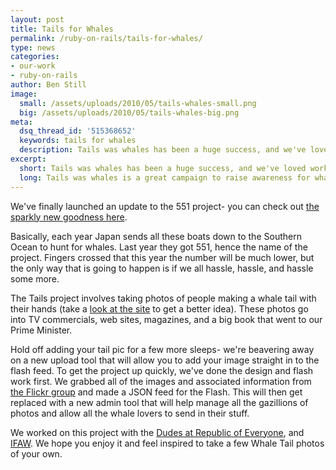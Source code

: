 ```yaml
---
layout: post
title: Tails for Whales
permalink: /ruby-on-rails/tails-for-whales/
type: news
categories:
- our-work
- ruby-on-rails
author: Ben Still
image:
  small: /assets/uploads/2010/05/tails-whales-small.png
  big: /assets/uploads/2010/05/tails-whales-big.png
meta:
  dsq_thread_id: '515368652'
  keywords: tails for whales
  description: Tails was whales has been a huge success, and we've loved working on it. And now we're making it even better.
excerpt:
  short: Tails was whales has been a huge success, and we've loved working on it. And now we're making it even better.
  long: Tails was whales is a great campaign to raise awareness for what happens in Japan each year where they set sail and hunt these beautiful creatures. We think it's wrong, and so do a lot of you it seems too.
---
```


We've finally launched an update to the 551 project- you can check out
[the sparkly new goodness here](http://tailsforwhales.org).

Basically, each year Japan sends all these boats down to the Southern
Ocean to hunt for whales. Last year they got 551, hence the name of
the
project. Fingers crossed that this year the number will be much lower,
but the only way that is going to happen is if we all hassle, hassle,
and hassle some more.

The Tails project involves taking photos of people making a whale tail
with their hands (take a [look at the
site](http://www.tailsforwhales.org/) to get a better idea). These
photos go into TV commercials, web sites, magazines, and a big book
that
went to our Prime Minister.

Hold off adding your tail pic for a few more sleeps- we're beavering
away on a new upload tool that will allow you to add your image
straight
in to the flash feed. To get the project up quickly, we've done the
design and flash work first. We grabbed all of the images and
associated
information from [the Flickr
group](http://www.flickr.com/groups/551)
and made a JSON feed for the Flash. This will then get replaced with a
new admin tool that will help manage all the gazillions of photos and
allow all the whale lovers to send in their stuff.

We worked on this project with the [Dudes at Republic of
Everyone](http://www.republicofeveryone.com/), and
[IFAW](http://www.ifaw.org). We hope you enjoy it and feel inspired
to
take a few Whale Tail photos of your own.
